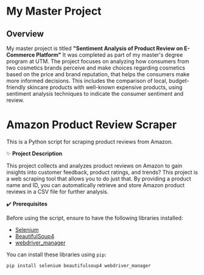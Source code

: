 # My Master Project

## Overview

My master project is titled **"Sentiment Analysis of Product Review on E-Commerce Platform"** It was completed as part of my master's degree program at UTM. The project focuses on analyzing how consumers from two cosmetics brands perceive and make choices regarding cosmetics based on the price and brand reputation, that helps the consumers make more informed decisions. This includes the comparison of local, budget-friendly skincare products with well-known expensive products, using sentiment analysis techniques to indicate the consumer sentiment and review.

# Amazon Product Review Scraper

This is a Python script for scraping product reviews from Amazon. 

:sparkles: **Project Description**

This project collects and analyzes product reviews on Amazon to gain insights into customer feedback, product ratings, and trends? This project is a web scraping tool that allows you to do just that. By providing a product name and ID, you can automatically retrieve and store Amazon product reviews in a CSV file for further analysis.

:heavy_check_mark: **Prerequisites**

Before using the script, ensure to have the following libraries installed:

- [Selenium](https://pypi.org/project/selenium/)
- [BeautifulSoup4](https://pypi.org/project/beautifulsoup4)
- [webdriver_manager](https://pypi.org/project/webdriver-manager)

You can install these libraries using `pip`:

```bash
pip install selenium beautifulsoup4 webdriver_manager
